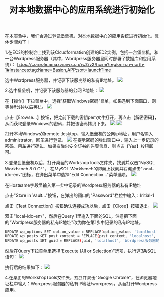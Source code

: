 ﻿---
title: "对本地数据中心的应用系统进行初始化"
chapter: false
weight: 22
---

在本实验中，我们会通过登录堡垒机，对本地数据中心的应用系统进行初始化。具体步骤如下：

1.在EC2的控制台上找到该Cloudformation创建的EC2实例，包括一台堡垒机，和一台Wordpress服务器（其中，Wordpress服务器里同时部署了数据库和应用系统）：
https://console.amazonaws.cn/ec2/v2/home?region=cn-north-1#Instances:tag:Name=Basion,APP;sort=launchTime

选中Wordpress服务器，并记录下该服务器的私有IP地址。
![](/images/CreateSourceEnv/getIDCWPIP.png)

2.选中堡垒机，并记录下该服务器的公网IP地址：
![](/images/CreateSourceEnv/getBastionIP.png)

在【操作】下拉菜单中，选择"获取Windows密码"菜单，如果遇到下面窗口，则等待5分钟以后再试。
![](/images/CreateSourceEnv/waitFourMins.png)

点击【Browse...】按钮，把之前下载的密钥pem文件打开，再点击【解密密码】，从而获取登录Windows的密码，并把该密码拷贝下来。
![](/images/CreateSourceEnv/getBastionPassword1.png)
![](/images/CreateSourceEnv/getBastionPassword2.png)

打开本地Windows的remote desktop，输入堡垒机的公网ip地址，用户名输入administrator，回车进行登录。
![](/images/CreateSourceEnv/remotedesktop.png)
在提示密码的弹出窗口中，输入上一步记录的密码，回车进行确认。如果有弹出安全证书的告警信息，则点击【Yes】按钮即可。

3.登录到堡垒机以后，打开桌面的WorkshopTools文件夹，找到并双击"MySQL Workbench 8.0 CE"。
在MySQL Workbench的界面上找到并右键点击"local-idc-env"图标，在弹出菜单中选择"Edit Connection..."菜单选项。
![](/images/CreateSourceEnv/editDBConnection1.png)

在Hostname字段里输入第一步中记录的Wordpress服务器的私有IP地址

点击"Store in Vault..."按钮，在弹出的窗口的"Password"栏位中输入：Initial-1

点击【Test Connection】按钮确认连接成功以后，点击【Close】按钮退出。
![](/images/CreateSourceEnv/editDBConnection2.png)

双击"local-idc-env"，然后在Query 1里输入下面的SQL，注意把下面的"Wordpress服务器的私有IP地址"改为你在第1步中记录的私有IP地址。
```bash
UPDATE wp_options SET option_value = REPLACE(option_value, 'localhost', 'Wordpress服务器的私有IP地址') WHERE option_name = 'home' OR option_name = 'siteurl';
UPDATE wp_posts SET post_content = REPLACE(post_content, 'localhost', 'Wordpress服务器的私有IP地址');
UPDATE wp_posts SET guid = REPLACE(guid, 'localhost', 'Wordpress服务器的私有IP地址');
```

然后在Query下拉菜单里选择"Execute (All or Selection)"选项，执行这3条SQL语句：
![](/images/CreateSourceEnv/updateMetadata1.png)

执行后的结果如下：
![](/images/CreateSourceEnv/updateMetadata2.png)

4.在桌面的WorkshopTools文件夹，找到并双击"Google Chrome"，在浏览器地址栏中输入：Wordpress服务器的私有IP地址/wordpress，从而打开Wordpress应用。







 

